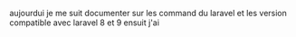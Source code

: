 aujourdui je me suit documenter sur les command du laravel et les version compatible avec laravel 8 et 9 ensuit j'ai 